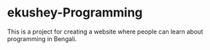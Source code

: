 # ekushey-Programming
This is a project for creating a website where people can learn about programming in Bengali.
